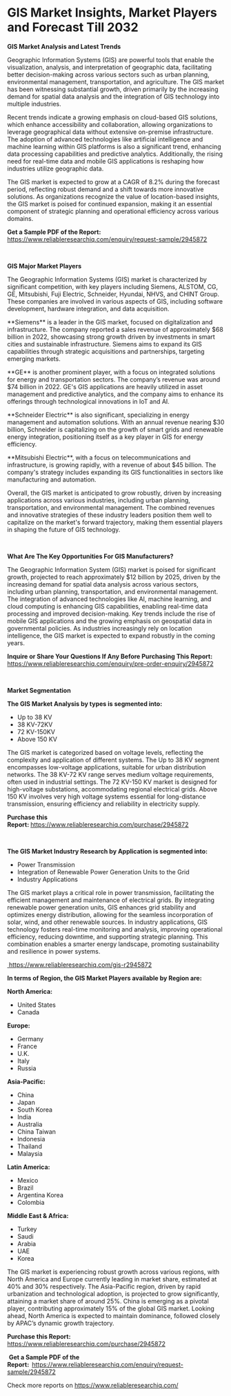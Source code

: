 <p><h1>GIS Market Insights, Market Players and Forecast Till 2032</h1></p><p><strong>GIS Market Analysis and Latest Trends</strong></p>
<p><p>Geographic Information Systems (GIS) are powerful tools that enable the visualization, analysis, and interpretation of geographic data, facilitating better decision-making across various sectors such as urban planning, environmental management, transportation, and agriculture. The GIS market has been witnessing substantial growth, driven primarily by the increasing demand for spatial data analysis and the integration of GIS technology into multiple industries.</p><p>Recent trends indicate a growing emphasis on cloud-based GIS solutions, which enhance accessibility and collaboration, allowing organizations to leverage geographical data without extensive on-premise infrastructure. The adoption of advanced technologies like artificial intelligence and machine learning within GIS platforms is also a significant trend, enhancing data processing capabilities and predictive analytics. Additionally, the rising need for real-time data and mobile GIS applications is reshaping how industries utilize geographic data.</p><p>The GIS market is expected to grow at a CAGR of 8.2% during the forecast period, reflecting robust demand and a shift towards more innovative solutions. As organizations recognize the value of location-based insights, the GIS market is poised for continued expansion, making it an essential component of strategic planning and operational efficiency across various domains.</p></p>
<p><strong>Get a Sample PDF of the Report:&nbsp;</strong> <a href="https://www.reliableresearchiq.com/enquiry/request-sample/2945872?utm_campaign=3100&utm_medium=2&utm_source=Github&utm_content=ia&utm_term=11032025&utm_id=gis">https://www.reliableresearchiq.com/enquiry/request-sample/2945872</a></p>
<p>&nbsp;</p>
<p><strong>GIS Major Market Players</strong></p>
<p><p>The Geographic Information Systems (GIS) market is characterized by significant competition, with key players including Siemens, ALSTOM, CG, GE, Mitsubishi, Fuji Electric, Schneider, Hyundai, NHVS, and CHINT Group. These companies are involved in various aspects of GIS, including software development, hardware integration, and data acquisition.</p><p>**Siemens** is a leader in the GIS market, focused on digitalization and infrastructure. The company reported a sales revenue of approximately $68 billion in 2022, showcasing strong growth driven by investments in smart cities and sustainable infrastructure. Siemens aims to expand its GIS capabilities through strategic acquisitions and partnerships, targeting emerging markets.</p><p>**GE** is another prominent player, with a focus on integrated solutions for energy and transportation sectors. The company’s revenue was around $74 billion in 2022. GE's GIS applications are heavily utilized in asset management and predictive analytics, and the company aims to enhance its offerings through technological innovations in IoT and AI.</p><p>**Schneider Electric** is also significant, specializing in energy management and automation solutions. With an annual revenue nearing $30 billion, Schneider is capitalizing on the growth of smart grids and renewable energy integration, positioning itself as a key player in GIS for energy efficiency.</p><p>**Mitsubishi Electric**, with a focus on telecommunications and infrastructure, is growing rapidly, with a revenue of about $45 billion. The company's strategy includes expanding its GIS functionalities in sectors like manufacturing and automation.</p><p>Overall, the GIS market is anticipated to grow robustly, driven by increasing applications across various industries, including urban planning, transportation, and environmental management. The combined revenues and innovative strategies of these industry leaders position them well to capitalize on the market's forward trajectory, making them essential players in shaping the future of GIS technology.</p></p>
<p>&nbsp;</p>
<p><strong>What Are The Key Opportunities For GIS Manufacturers?</strong></p>
<p><p>The Geographic Information System (GIS) market is poised for significant growth, projected to reach approximately $12 billion by 2025, driven by the increasing demand for spatial data analysis across various sectors, including urban planning, transportation, and environmental management. The integration of advanced technologies like AI, machine learning, and cloud computing is enhancing GIS capabilities, enabling real-time data processing and improved decision-making. Key trends include the rise of mobile GIS applications and the growing emphasis on geospatial data in governmental policies. As industries increasingly rely on location intelligence, the GIS market is expected to expand robustly in the coming years.</p></p>
<p><strong>Inquire or Share Your Questions If Any Before Purchasing This Report:</strong> <a href="https://www.reliableresearchiq.com/enquiry/pre-order-enquiry/2945872?utm_campaign=3100&utm_medium=2&utm_source=Github&utm_content=ia&utm_term=11032025&utm_id=gis">https://www.reliableresearchiq.com/enquiry/pre-order-enquiry/2945872</a></p>
<p>&nbsp;</p>
<p><strong>Market Segmentation</strong></p>
<p><strong>The GIS Market Analysis by types is segmented into:</strong></p>
<p><ul><li>Up to 38 KV</li><li>38 KV-72KV</li><li>72 KV-150KV</li><li>Above 150 KV</li></ul></p>
<p><p>The GIS market is categorized based on voltage levels, reflecting the complexity and application of different systems. The Up to 38 KV segment encompasses low-voltage applications, suitable for urban distribution networks. The 38 KV-72 KV range serves medium voltage requirements, often used in industrial settings. The 72 KV-150 KV market is designed for high-voltage substations, accommodating regional electrical grids. Above 150 KV involves very high voltage systems essential for long-distance transmission, ensuring efficiency and reliability in electricity supply.</p></p>
<p><strong>Purchase this Report:&nbsp;</strong><a href="https://www.reliableresearchiq.com/purchase/2945872?utm_campaign=3100&utm_medium=2&utm_source=Github&utm_content=ia&utm_term=11032025&utm_id=gis">https://www.reliableresearchiq.com/purchase/2945872</a></p>
<p>&nbsp;</p>
<p><strong>The GIS Market Industry Research by Application is segmented into:</strong></p>
<p><ul><li>Power Transmission</li><li>Integration of Renewable Power Generation Units to the Grid</li><li>Industry Applications</li></ul></p>
<p><p>The GIS market plays a critical role in power transmission, facilitating the efficient management and maintenance of electrical grids. By integrating renewable power generation units, GIS enhances grid stability and optimizes energy distribution, allowing for the seamless incorporation of solar, wind, and other renewable sources. In industry applications, GIS technology fosters real-time monitoring and analysis, improving operational efficiency, reducing downtime, and supporting strategic planning. This combination enables a smarter energy landscape, promoting sustainability and resilience in power systems.</p></p>
<p><a href="https://www.reliableresearchiq.com/gis-r2945872?utm_campaign=3100&utm_medium=2&utm_source=Github&utm_content=ia&utm_term=11032025&utm_id=gis">&nbsp;https://www.reliableresearchiq.com/gis-r2945872</a></p>
<p><strong>In terms of Region, the GIS Market Players available by Region are:</strong></p>
<p>
    <p> <strong> North America: </strong>
        <ul>
            <li>United States</li>
            <li>Canada</li>
        </ul>
        </p> 
    <p> <strong> Europe: </strong>
        <ul>
            <li>Germany</li>
            <li>France</li>
            <li>U.K.</li>
            <li>Italy</li>
            <li>Russia</li>
        </ul>
        </p> 
    <p> <strong> Asia-Pacific: </strong>
        <ul>
            <li>China</li>
            <li>Japan</li>
            <li>South Korea</li>
            <li>India</li>
            <li>Australia</li>
            <li>China Taiwan</li>
            <li>Indonesia</li>
            <li>Thailand</li>
            <li>Malaysia</li>
        </ul>
        </p> 
    <p> <strong> Latin America: </strong>
        <ul>
            <li>Mexico</li>
            <li>Brazil</li>
            <li>Argentina Korea</li>
            <li>Colombia</li>
        </ul>
        </p> 
    <p> <strong> Middle East & Africa: </strong>
        <ul>
            <li>Turkey</li>
            <li>Saudi</li>
            <li>Arabia</li>
            <li>UAE</li>
            <li>Korea</li>
        </ul>
    </p>
    </p>
<p><p>The GIS market is experiencing robust growth across various regions, with North America and Europe currently leading in market share, estimated at 40% and 30% respectively. The Asia-Pacific region, driven by rapid urbanization and technological adoption, is projected to grow significantly, attaining a market share of around 25%. China is emerging as a pivotal player, contributing approximately 15% of the global GIS market. Looking ahead, North America is expected to maintain dominance, followed closely by APAC’s dynamic growth trajectory.</p></p>
<p><strong>Purchase this Report: </strong><a href="https://www.reliableresearchiq.com/purchase/2945872?utm_campaign=3100&utm_medium=2&utm_source=Github&utm_content=ia&utm_term=11032025&utm_id=gis">https://www.reliableresearchiq.com/purchase/2945872</a></p>
<p>&nbsp;<strong>Get a Sample PDF of the Report:&nbsp;&nbsp;</strong><a href="https://www.reliableresearchiq.com/enquiry/request-sample/2945872?utm_campaign=3100&utm_medium=2&utm_source=Github&utm_content=ia&utm_term=11032025&utm_id=gis">https://www.reliableresearchiq.com/enquiry/request-sample/2945872</a></p>
<p><strong></strong></p>
<p>Check more reports on <a href="https://www.reliableresearchiq.com/?utm_campaign=3100&utm_medium=2&utm_source=Github&utm_content=ia&utm_term=11032025&utm_id=gis">https://www.reliableresearchiq.com/</a></p>